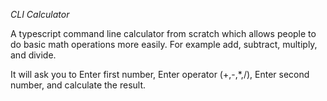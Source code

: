 *CLI Calculator*

A typescript command line calculator from scratch which allows people to do basic math operations more easily. For example add, subtract, multiply, and divide.

It will ask you to Enter first number, Enter operator (+,-,*,/), Enter second number, and calculate the result.